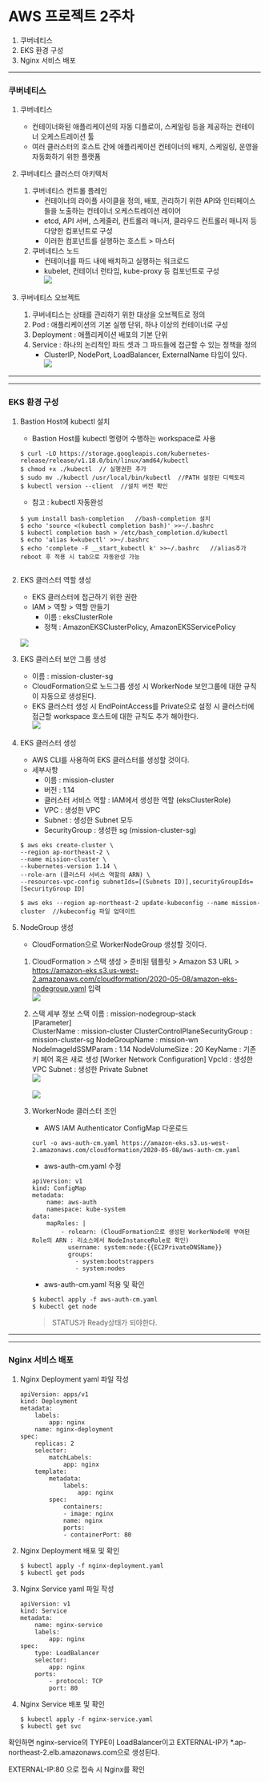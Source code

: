AWS 프로젝트 2주차
===

1. 쿠버네티스
2. EKS 환경 구성
3. Nginx 서비스 배포
---
### 쿠버네티스
1. 쿠버네티스
    - 컨테이너화된 애플리케이션의 자동 디플로이, 스케일링 등을 제공하는 컨테이너 오케스트레이션 툴
    - 여러 클러스터의 호스트 간에 애플리케이션 컨테이너의 배치, 스케일링, 운영을 자동화하기 위한 플랫폼

2. 쿠버네티스 클러스터 아키텍처
    1) 쿠버네티스 컨트롤 플레인
        - 컨테이너의 라이플 사이클을 정의, 배포, 관리하기 위한 API와 인터페이스들을 노출하는 컨테이너 오케스트레이션 레이어
        - etcd, API 서버, 스케줄러, 컨트롤러 매니저, 클라우드 컨트롤러 매니저 등 다양한 컴포넌트로 구성
        - 이러한 컴포넌트를 실행하는 호스트 > 마스터
    2) 쿠버네티스 노드
        - 컨테이너를 파드 내에 배치하고 실행하는 워크로드
        - kubelet, 컨테이너 런타임, kube-proxy 등 컴포넌트로 구성   
        <img src="./image/2_1.PNG"></img><br/>

 3. 쿠버네티스 오브젝트
    1) 쿠버네티스는 상태를 관리하기 위한 대상을 오브젝트로 정의
    2) Pod : 애플리케이션의 기본 실행 단위, 하나 이상의 컨테이너로 구성
    3) Deployment : 애플리케이션 배포의 기본 단위
    4) Service : 하나의 논리적인 파드 셋과 그 파드들에 접근할 수 있는 정책을 정의
        - ClusterIP, NodePort, LoadBalancer, ExternalName 타입이 있다.   
    <img src="./image/2_2.PNG"></img><br/>
    
---
---
### EKS 환경 구성
1. Bastion Host에 kubectl 설치
    - Bastion Host를 kubectl 명령어 수행하는 workspace로 사용

    ```
    $ curl -LO https://storage.googleapis.com/kubernetes-release/release/v1.18.0/bin/linux/amd64/kubectl
    $ chmod +x ./kubectl  // 실행권한 추가
    $ sudo mv ./kubectl /usr/local/bin/kubectl  //PATH 설정된 디렉토리
    $ kubectl version --client  //설치 버전 확인
    ```

    - 참고 : kubectl 자동완성
    ```
    $ yum install bash-completion   //bash-completion 설치
    $ echo 'source <(kubectl completion bash)' >>~/.bashrc
    $ kubectl completion bash > /etc/bash_completion.d/kubectl
    $ echo 'alias k=kubectl' >>~/.bashrc          
    $ echo 'complete -F __start_kubectl k' >>~/.bashrc   //alias추가
    reboot 후 적용 시 tab으로 자동완성 가능


2. EKS 클러스터 역할 생성
    - EKS 클러스터에 접근하기 위한 권한
    - IAM > 역할 > 역할 만들기
        - 이름 : eksClusterRole
        - 정책 : AmazonEKSClusterPolicy, AmazonEKSServicePolicy   

    <img src="./image/2_3.PNG"></img><br/>

3. EKS 클러스터 보안 그룹 생성
    - 이름 : mission-cluster-sg
    - CloudFormation으로 노드그룹 생성 시 WorkerNode 보안그룹에 대한 규칙이 자동으로 생성된다.
    - EKS 클러스터 생성 시 EndPointAccess를 Private으로 설정 시 클러스터에 접근할 workspace 호스트에 대한 규칙도 추가 해야한다.   
    <img src="./image/2_4.PNG"></img><br/>


4. EKS 클러스터 생성
    - AWS CLI를 사용하여 EKS 클러스터를 생성할 것이다.
    - 세부사항
        - 이름 : mission-cluster
        - 버전 : 1.14
        - 클러스터 서비스 역할 : IAM에서 생성한 역할 (eksClusterRole)
        - VPC : 생성한 VPC
        - Subnet : 생성한 Subnet 모두
        - SecurityGroup : 생성한 sg (mission-cluster-sg)

    ```
    $ aws eks create-cluster \   
    --region ap-northeast-2 \   
    --name mission-cluster \
    --kubernetes-version 1.14 \
    --role-arn (클러스터 서비스 역할의 ARN) \
    --resources-vpc-config subnetIds=[(Subnets ID)],securityGroupIds=[SecurityGroup ID]

    $ aws eks --region ap-northeast-2 update-kubeconfig --name mission-cluster  //kubeconfig 파일 업데이트
    ```

5. NodeGroup 생성
    - CloudFormation으로 WorkerNodeGroup 생성할 것이다.

    1) CloudFormation > 스택 생성 > 준비된 템플릿 > Amazon S3 URL > https://amazon-eks.s3.us-west-2.amazonaws.com/cloudformation/2020-05-08/amazon-eks-nodegroup.yaml 입력   
    <img src="./image/2_5.PNG"></img><br/>   

    2) 스택 세부 정보
        스택 이름 : mission-nodegroup-stack   
        [Parameter]   
        ClusterName : mission-cluster
        ClusterControlPlaneSecurityGroup : mission-cluster-sg
        NodeGroupName : mission-wn
        NodeImageIdSSMParam : 1.14
        NodeVolumeSize : 20
        KeyName : 기존 키 페어 혹은 새로 생성
        [Worker Network Configuration]
        VpcId : 생성한 VPC
        Subnet : 생성한 Private Subnet   
     <img src="./image/2_6.PNG"></img><br/>   
     <img src="./image/2_7.PNG"></img><br/>   

    3) WorkerNode 클러스터 조인
        - AWS IAM Authenticator ConfigMap 다운로드
        ```
        curl -o aws-auth-cm.yaml https://amazon-eks.s3.us-west-2.amazonaws.com/cloudformation/2020-05-08/aws-auth-cm.yaml
        ```

        - aws-auth-cm.yaml 수정
        ```
        apiVersion: v1
        kind: ConfigMap
        metadata:
            name: aws-auth
            namespace: kube-system
        data:
            mapRoles: |
                - rolearn: (CloudFormation으로 생성된 WorkerNode에 부여된 Role의 ARN : 리소스에서 NodeInstanceRole로 확인)
                  username: system:node:{{EC2PrivateDNSName}}
                  groups:
                    - system:bootstrappers
                    - system:nodes
        ```

        - aws-auth-cm.yaml 적용 및 확인
        ```
        $ kubectl apply -f aws-auth-cm.yaml
        $ kubectl get node   
        ```         
        > STATUS가 Ready상태가 되야한다.

---
---
### Nginx 서비스 배포
1. Nginx Deployment yaml 파일 작성
    ```
    apiVersion: apps/v1
    kind: Deployment
    metadata:
        labels:
            app: nginx
        name: nginx-deployment
    spec:
        replicas: 2
        selector:
            matchLabels:
                app: nginx
        template:
            metadata:
                labels:
                    app: nginx
            spec:
                containers:
                - image: nginx
                name: nginx
                ports:
                - containerPort: 80
    ```

2. Nginx Deployment 배포 및 확인
    ```
    $ kubectl apply -f nginx-deployment.yaml
    $ kubectl get pods
    ```

3. Nginx Service yaml 파일 작성
    ```
    apiVersion: v1
    kind: Service
    metadata:
        name: nginx-service
        labels:
            app: nginx
    spec:
        type: LoadBalancer
        selector:
            app: nginx
        ports:
            - protocol: TCP
            port: 80
    ```

4. Nginx Service 배포 및 확인
    ```
    $ kubectl apply -f nginx-service.yaml
    $ kubectl get svc
    ```
확인하면 nginx-service의 TYPE이 LoadBalancer이고 EXTERNAL-IP가 *.ap-northeast-2.elb.amazonaws.com으로 생성된다.

EXTERNAL-IP:80 으로 접속 시 Nginx를 확인
